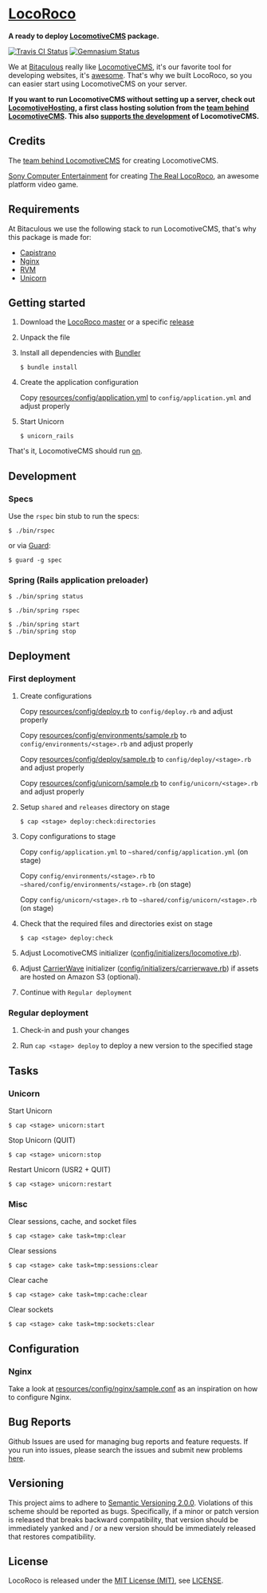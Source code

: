 [LocoRoco]
==========

**A ready to deploy [LocomotiveCMS] package.**

[![Travis CI Status][Travis CI Status]][Travis CI]
[![Gemnasium Status][Gemnasium Status]][Gemnasium]

We at [Bitaculous] really like [LocomotiveCMS], it's our favorite tool for developing websites, it's [awesome]. That's
why we built LocoRoco, so you can easier start using LocomotiveCMS on your server.

**If you want to run LocomotiveCMS without setting up a server, check out [LocomotiveHosting], a first class hosting
solution from the [team behind LocomotiveCMS]. This also [supports the development] of LocomotiveCMS.**

Credits
-------

The [team behind LocomotiveCMS] for creating LocomotiveCMS.

[Sony Computer Entertainment] for creating [The Real LocoRoco], an awesome platform video game.

Requirements
------------

At Bitaculous we use the following stack to run LocomotiveCMS, that's why this package is made for:

* [Capistrano]
* [Nginx]
* [RVM]
* [Unicorn]

Getting started
---------------

1. Download the [LocoRoco master] or a specific [release]

2. Unpack the file

3. Install all dependencies with [Bundler]

    ```
    $ bundle install
    ```

4. Create the application configuration

    Copy [resources/config/application.yml] to `config/application.yml` and adjust properly

5. Start Unicorn

    ```
    $ unicorn_rails
    ```

That's it, LocomotiveCMS should run [on].

Development
-----------

### Specs

Use the `rspec` bin stub to run the specs:

```
$ ./bin/rspec
```

or via [Guard]:

```
$ guard -g spec
```

### Spring (Rails application preloader)

```
$ ./bin/spring status

$ ./bin/spring rspec

$ ./bin/spring start
$ ./bin/spring stop
```

Deployment
----------

### First deployment

1. Create configurations

    Copy [resources/config/deploy.rb] to `config/deploy.rb` and adjust properly

    Copy [resources/config/environments/sample.rb] to `config/environments/<stage>.rb` and adjust properly

    Copy [resources/config/deploy/sample.rb] to `config/deploy/<stage>.rb` and adjust properly

    Copy [resources/config/unicorn/sample.rb] to `config/unicorn/<stage>.rb` and adjust properly

2. Setup `shared` and `releases` directory on stage

    ```
    $ cap <stage> deploy:check:directories
    ```

3. Copy configurations to stage

    Copy `config/application.yml` to `~shared/config/application.yml` (on stage)

    Copy `config/environments/<stage>.rb` to `~shared/config/environments/<stage>.rb` (on stage)

    Copy `config/unicorn/<stage>.rb` to `~shared/config/unicorn/<stage>.rb` (on stage)

4. Check that the required files and directories exist on stage

    ```
    $ cap <stage> deploy:check
    ```

5. Adjust LocomotiveCMS initializer ([config/initializers/locomotive.rb]).

6. Adjust [CarrierWave] initializer ([config/initializers/carrierwave.rb]) if assets are hosted on Amazon S3 (optional).

7. Continue with `Regular deployment`

### Regular deployment

1. Check-in and push your changes

2. Run ```cap <stage> deploy``` to deploy a new version to the specified stage

Tasks
-----

### Unicorn

Start Unicorn

```
$ cap <stage> unicorn:start
```

Stop Unicorn (QUIT)

```
$ cap <stage> unicorn:stop
```

Restart Unicorn (USR2 + QUIT)

```
$ cap <stage> unicorn:restart
```

### Misc

Clear sessions, cache, and socket files

```
$ cap <stage> cake task=tmp:clear
```

Clear sessions

```
$ cap <stage> cake task=tmp:sessions:clear
```

Clear cache

```
$ cap <stage> cake task=tmp:cache:clear
```

Clear sockets

```
$ cap <stage> cake task=tmp:sockets:clear
```

Configuration
-------------

### Nginx

Take a look at [resources/config/nginx/sample.conf] as an inspiration on how to configure Nginx.

Bug Reports
-----------

Github Issues are used for managing bug reports and feature requests. If you run into issues, please search the issues
and submit new problems [here].

Versioning
----------

This project aims to adhere to [Semantic Versioning 2.0.0]. Violations of this scheme should be reported as bugs.
Specifically, if a minor or patch version is released that breaks backward compatibility, that version should be
immediately yanked and / or a new version should be immediately released that restores compatibility.

License
-------

LocoRoco is released under the [MIT License (MIT)], see [LICENSE].

[awesome]: http://www.locomotivecms.com/features "LocomotiveCMS features"
[Bitaculous]: https://bitaculous.com "It's all about the bits, baby!"
[Bundler]: http://bundler.io "The best way to manage a Ruby application's gems"
[Capistrano]: http://capistranorb.com "A remote server automation and deployment tool written in Ruby."
[CarrierWave]: https://github.com/carrierwaveuploader/carrierwave "Classier solution for file uploads for Rails, Sinatra and other Ruby web frameworks"
[config/initializers/carrierwave.rb]: https://github.com/bitaculous/locoroco/blob/master/config/initializers/carrierwave.rb "CarrierWave initializer"
[config/initializers/locomotive.rb]: https://github.com/bitaculous/locoroco/blob/master/config/initializers/locomotive.rb "LocomotiveCMS initializer"
[Gemnasium]: https://gemnasium.com/bitaculous/locoroco "LocoRoco at Gemnasium"
[Gemnasium Status]: https://img.shields.io/gemnasium/bitaculous/locoroco.svg?style=flat "Gemnasium Status"
[Guard]: http://guardgem.org "A command line tool to easily handle events on file system modifications."
[here]: https://github.com/bitaculous/locoroco/issues "Github Issues"
[LICENSE]: https://raw.githubusercontent.com/bitaculous/locoroco/master/LICENSE "License"
[LocomotiveCMS]: http://locomotivecms.com "An open source CMS for Rails"
[LocomotiveHosting]: https://locomotivehosting.com "Host your LocomotiveCMS website here."
[LocoRoco]: https://bitaculous.github.io/locoroco/ "A ready to deploy LocomotiveCMS package."
[LocoRoco master]: https://github.com/bitaculous/locoroco/archive/master.zip "Download the LocoRoco master as a zip file"
[MIT License (MIT)]: http://opensource.org/licenses/MIT "The MIT License (MIT)"
[Nginx]: http://nginx.com "A free, open-source, high-performance HTTP server and reverse proxy"
[on]: http://0.0.0.0:8080 "LocomotiveCMS installation"
[release]: https://github.com/bitaculous/locoroco/releases "LocoRoco releases"
[resources/config/application.yml]: https://github.com/bitaculous/locoroco/blob/master/resources/config/application.yml "Application configuration"
[resources/config/deploy.rb]: https://github.com/bitaculous/locoroco/blob/master/resources/config/deploy.rb "Deploy configuration"
[resources/config/deploy/sample.rb]: https://github.com/bitaculous/locoroco/blob/master/resources/config/deploy/sample.rb "Deploy configuration (sample)"
[resources/config/environments/sample.rb]: https://github.com/bitaculous/locoroco/blob/master/resources/config/environments/sample.rb "Environment configuration (sample)"
[resources/config/nginx/sample.conf]: https://github.com/bitaculous/locoroco/blob/master/resources/config/nginx/sample.conf "Nginx configuration (sample)"
[resources/config/unicorn/sample.rb]: https://github.com/bitaculous/locoroco/blob/master/resources/config/unicorn/sample.rb "Unicorn configuration (sample)"
[RVM]: https://rvm.io "Ruby Version Manager"
[Semantic Versioning 2.0.0]: http://semver.org "Semantic Versioning 2.0.0"
[Sony Computer Entertainment]: http://www.scei.co.jp/index_e.html "Sony Computer Entertainment"
[supports the development]: http://www.locomotivecms.com/articles/we-tried-to-solve-the-open-source-revenue-equation "We tried to solve the open-source revenue equation. We failed."
[team behind LocomotiveCMS]: http://locomotivecms.com/crew "The crew behind LocomotiveCMS"
[The Real LocoRoco]: http://en.wikipedia.org/wiki/LocoRoco "LocoRoco"
[Travis CI]: https://travis-ci.org/bitaculous/locoroco "LocoRoco at Travis CI"
[Travis CI Status]: https://img.shields.io/travis/bitaculous/locoroco.svg?style=flat "Travis CI Status"
[Unicorn]: http://unicorn.bogomips.org "Rack HTTP server for fast clients and Unix"